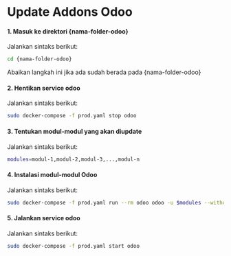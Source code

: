 # Update Addons Odoo

#### 1. Masuk ke direktori {nama-folder-odoo}

Jalankan sintaks berikut:

````bash
cd {nama-folder-odoo}
````

Abaikan langkah ini jika ada sudah berada pada {nama-folder-odoo}

#### 2. Hentikan service odoo

Jalankan sintaks berikut:

````bash
sudo docker-compose -f prod.yaml stop odoo
````

#### 3. Tentukan modul-modul yang akan diupdate

Jalankan sintaks berikut:

````bash
modules=modul-1,modul-2,modul-3,...,modul-n
````

#### 4. Instalasi modul-modul Odoo

Jalankan sintaks berikut:

````bash
sudo docker-compose -f prod.yaml run --rm odoo odoo -u $modules --without-demo --stop-after-init
````

#### 5. Jalankan service odoo

Jalankan sintaks berikut:

````bash
sudo docker-compose -f prod.yaml start odoo
````
